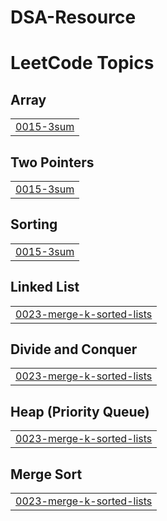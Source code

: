 # DSA-Resource
#

<!---LeetCode Topics Start-->
# LeetCode Topics
## Array
|  |
| ------- |
| [0015-3sum](https://github.com/subhamsharrma/Competitive-Coding-/tree/master/0015-3sum) |
## Two Pointers
|  |
| ------- |
| [0015-3sum](https://github.com/subhamsharrma/Competitive-Coding-/tree/master/0015-3sum) |
## Sorting
|  |
| ------- |
| [0015-3sum](https://github.com/subhamsharrma/Competitive-Coding-/tree/master/0015-3sum) |
## Linked List
|  |
| ------- |
| [0023-merge-k-sorted-lists](https://github.com/subhamsharrma/Competitive-Coding-/tree/master/0023-merge-k-sorted-lists) |
## Divide and Conquer
|  |
| ------- |
| [0023-merge-k-sorted-lists](https://github.com/subhamsharrma/Competitive-Coding-/tree/master/0023-merge-k-sorted-lists) |
## Heap (Priority Queue)
|  |
| ------- |
| [0023-merge-k-sorted-lists](https://github.com/subhamsharrma/Competitive-Coding-/tree/master/0023-merge-k-sorted-lists) |
## Merge Sort
|  |
| ------- |
| [0023-merge-k-sorted-lists](https://github.com/subhamsharrma/Competitive-Coding-/tree/master/0023-merge-k-sorted-lists) |
<!---LeetCode Topics End-->